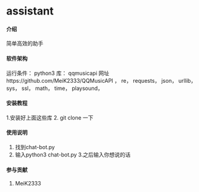 # assistant

#### 介绍
简单高效的助手

#### 软件架构
运行条件：
python3
库：
qqmusicapi 网址https://github.com/MeiK2333/QQMusicAPI       ，
re，
requests，
json，
urllib，
sys，
ssl，
math，
time，
playsound，

#### 安装教程
1.安装好上面这些库
2. git clone 一下

#### 使用说明

1. 找到chat-bot.py
2. 输入python3 chat-bot.py
3.之后输入你想说的话

#### 参与贡献

1. MeiK2333

